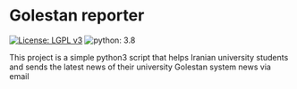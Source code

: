 # Golestan reporter
[![License: LGPL v3](https://img.shields.io/static/v1?label=License&message=LGPL%20v3+&color=blue)](./license.md)
![python: 3.8](https://img.shields.io/static/v1?label=python&message=3.4%2B&color=yellow)

This project is a simple python3 script that helps Iranian university students and sends the latest news of their university Golestan system news via email
